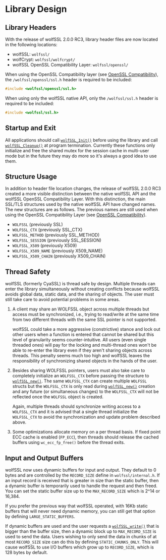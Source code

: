 # Library Design

## Library Headers

With the release of wolfSSL 2.0.0 RC3, library header files are now located in the following locations:

* wolfSSL: `wolfssl/`
* wolfCrypt: `wolfssl/wolfcrypt/`
* wolfSSL OpenSSL Compatibility Layer: `wolfssl/openssl/`

When using the OpenSSL Compatibility layer (see [OpenSSL Compatibility](chapter13.md#openssl-compatibility)), the `/wolfssl/openssl/ssl.h` header is required to be included:

```c
#include <wolfssl/openssl/ssl.h>
```

When using only the wolfSSL native API, only the `/wolfssl/ssl.h` header is required to be included:

```c
#include <wolfssl/ssl.h>
```

## Startup and Exit

All applications should call [`wolfSSL_Init()`](group__TLS.md#function-wolfssl_init) before using the library and call [`wolfSSL_Cleanup()`](group__TLS.md#function-wolfssl_cleanup) at program termination. Currently these functions only initialize and free the shared mutex for the session cache in multi-user mode but in the future they may do more so it's always a good idea to use them.

## Structure Usage

In addition to header file location changes, the release of wolfSSL 2.0.0 RC3 created a more visible distinction between the native wolfSSL API and the wolfSSL OpenSSL Compatibility Layer.  With this distinction, the main SSL/TLS structures used by the native wolfSSL API have changed names.  The new structures are as follows.  The previous names are still used when using the OpenSSL Compatibility Layer (see [OpenSSL Compatibility](chapter13.md#openssl-compatibility)).

* `WOLFSSL`         (previously SSL)
* `WOLFSSL_CTX`     (previously SSL_CTX)
* `WOLFSSL_METHOD`      (previously SSL_METHOD)
* `WOLFSSL_SESSION` (previously SSL_SESSION)
* `WOLFSSL_X509`        (previously X509)
* `WOLFSSL_X509_NAME`   (previously X509_NAME)
* `WOLFSSL_X509_CHAIN`  (previously X509_CHAIN)

## Thread Safety

wolfSSL (formerly CyaSSL) is thread safe by design. Multiple threads can enter the library simultaneously without creating conflicts because wolfSSL avoids global data, static data, and the sharing of objects. The user must still take care to avoid potential problems in some areas.

1. A client may share an WOLFSSL object across multiple threads but access must be synchronized, i.e., trying to read/write at the same time from two different threads with the same SSL pointer is not supported.

    wolfSSL could take a more aggressive (constrictive) stance and lock out other users when a function is entered that cannot be shared but this level of granularity seems counter-intuitive. All users (even single threaded ones) will pay for the locking and multi-thread ones won't be able to re-enter the library even if they aren't sharing objects across threads. This penalty seems much too high and wolfSSL leaves the responsibility of synchronizing shared objects in the hands of the user.

2. Besides sharing WOLFSSL pointers, users must also take care to completely initialize an `WOLFSSL_CTX` before passing the structure to [`wolfSSL_new()`](group__Setup.md#function-wolfssl_new). The same `WOLFSSL_CTX` can create multiple `WOLFSSL` structs but the `WOLFSSL_CTX` is only read during [`wolfSSL_new()`](group__Setup.md#function-wolfssl_new) creation and any future (or simultaneous changes) to the `WOLFSSL_CTX` will not be reflected once the `WOLFSSL` object is created.

    Again, multiple threads should synchronize writing access to a `WOLFSSL_CTX` and it is advised that a single thread initialize the `WOLFSSL_CTX` to avoid the synchronization and update problem described above.

3. Some optimizations allocate memory on a per thread basis. If fixed point ECC cache is enabled (`FP_ECC`), then threads should release the cached buffers using `wc_ecc_fp_free()` before the thread exits.

## Input and Output Buffers

wolfSSL now uses dynamic buffers for input and output. They default to 0 bytes and are controlled by the `RECORD_SIZE` define in `wolfssl/internal.h`. If an input record is received that is greater in size than the static buffer, then a dynamic buffer is temporarily used to handle the request and then freed. You can set the static buffer size up to the `MAX_RECORD_SIZE` which is 2^14 or 16,384.

If you prefer the previous way that wolfSSL operated, with 16Kb static buffers that will never need dynamic memory, you can still get that option by defining `LARGE_STATIC_BUFFERS`.

If dynamic buffers are used and the user requests a [`wolfSSL_write()`](group__IO.md#function-wolfssl_write) that is bigger than the buffer size, then a dynamic block up to `MAX_RECORD_SIZE` is used to send the data. Users wishing to only send the data in chunks of at most `RECORD_SIZE` size can do this by defining `STATIC_CHUNKS_ONLY`.  This will cause wolfSSL to use I/O buffers which grow up to `RECORD_SIZE`, which is 128 bytes by default.
